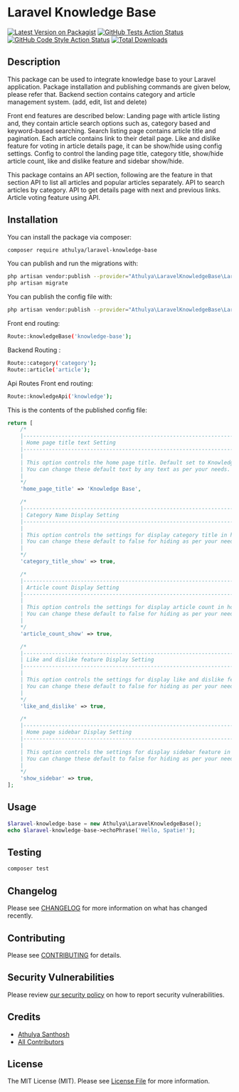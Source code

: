 # Laravel Knowledge Base

[![Latest Version on Packagist](https://img.shields.io/packagist/v/athulya/laravel-knowledge-base.svg?style=flat-square)](https://packagist.org/packages/athulya/laravel-knowledge-base)
[![GitHub Tests Action Status](https://img.shields.io/github/workflow/status/athulyasanthosh/laravel-knowledge-base/run-tests?label=tests)](https://github.com/athulyasanthosh/laravel-knowledge-base/actions?query=workflow%3Arun-tests+branch%3Amain)
[![GitHub Code Style Action Status](https://img.shields.io/github/workflow/status/athulyasanthosh/laravel-knowledge-base/Check%20&%20fix%20styling?label=code%20style)](https://github.com/athulyasanthosh/laravel-knowledge-base/actions?query=workflow%3A"Check+%26+fix+styling"+branch%3Amain)
[![Total Downloads](https://img.shields.io/packagist/dt/athulya/laravel-knowledge-base.svg?style=flat-square)](https://packagist.org/packages/athulya/laravel-knowledge-base)

## Description 

This package can be used to integrate knowledge base to your Laravel application. Package installation and publishing commands are given below, please refer that.
Backend section contains category and article management system. (add, edit, list and delete)

Front end features are described below:
Landing page with article listing and, they contain article search options such as, category based and keyword-based searching.
Search listing page contains article title and pagination. Each article contains link to their detail page.
Like and dislike feature for voting in article details page, it can be show/hide using config settings.
Config to control the landing page title, category title, show/hide article count, like and dislike feature and sidebar show/hide.

This package contains an API section, following are the feature in that section
API to list all articles and popular articles separately.
API to search articles by category.
API to get details page with next and previous links.
Article voting feature using API.


## Installation

You can install the package via composer:

```bash
composer require athulya/laravel-knowledge-base
```

You can publish and run the migrations with:

```bash
php artisan vendor:publish --provider="Athulya\LaravelKnowledgeBase\LaravelKnowledgeBaseServiceProvider" --tag="laravel-knowledge-base-migrations"
php artisan migrate
```

You can publish the config file with:
```bash
php artisan vendor:publish --provider="Athulya\LaravelKnowledgeBase\LaravelKnowledgeBaseServiceProvider" --tag="laravel-knowledge-base-config"
```

Front end routing:
```bash
Route::knowledgeBase('knowledge-base');
```

Backend Routing :
```bash
Route::category('category');
Route::article('article');
```

Api Routes
Front end routing:
```bash
Route::knowledgeApi('knowledge');
```

This is the contents of the published config file:

```php
return [
    /*
    |--------------------------------------------------------------------------
    | Home page title text Setting
    |--------------------------------------------------------------------------
    |
    | This option controls the home page title. Default set to Knowledge Base for displaying.
    | You can change these default text by any text as per your needs.
    |
    */
    'home_page_title' => 'Knowledge Base',

    /*
    |--------------------------------------------------------------------------
    | Category Name Display Setting
    |--------------------------------------------------------------------------
    |
    | This option controls the settings for display category title in home page. Default set to true for displaying.
    | You can change these default to false for hiding as per your needs.
    |
    */
    'category_title_show' => true,

    /*
    |--------------------------------------------------------------------------
    | Article count Display Setting
    |--------------------------------------------------------------------------
    |
    | This option controls the settings for display article count in home page. Default set to true for displaying.
    | You can change these default to false for hiding as per your needs.
    |
    */
    'article_count_show' => true,

    /*
    |--------------------------------------------------------------------------
    | Like and dislike feature Display Setting
    |--------------------------------------------------------------------------
    |
    | This option controls the settings for display like and dislike feature in article details page. Default set to true for displaying.
    | You can change these default to false for hiding as per your needs.
    |
    */
    'like_and_dislike' => true,

    /*
    |--------------------------------------------------------------------------
    | Home page sidebar Display Setting
    |--------------------------------------------------------------------------
    |
    | This option controls the settings for display sidebar feature in article listing page. Default set to true for displaying.
    | You can change these default to false for hiding as per your needs.
    |
    */
    'show_sidebar' => true,
];
```


## Usage

```php
$laravel-knowledge-base = new Athulya\LaravelKnowledgeBase();
echo $laravel-knowledge-base->echoPhrase('Hello, Spatie!');
```

## Testing

```bash
composer test
```

## Changelog

Please see [CHANGELOG](CHANGELOG.md) for more information on what has changed recently.

## Contributing

Please see [CONTRIBUTING](.github/CONTRIBUTING.md) for details.

## Security Vulnerabilities

Please review [our security policy](../../security/policy) on how to report security vulnerabilities.

## Credits

- [Athulya Santhosh](https://github.com/athulyasanthosh)
- [All Contributors](../../contributors)

## License

The MIT License (MIT). Please see [License File](LICENSE.md) for more information.
